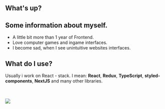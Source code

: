 ## What's up? 

## Some information about myself. 
- A little bit more than 1 year of Frontend.
- Love computer games and ingame interfaces. 
- I become sad, when I see unintuitive websites interfaces. 

## What do I use? 
Usually i work on React - stack. I mean: **React**, **Redux**, **TypeScript**, **styled-components**, **NextJS** and many other libraries. 


<br><br>
![](https://66.media.tumblr.com/288f7f9be6387c18df7305fe980e76fb/tumblr_nss0wrSIuo1rr3vglo1_500.gif)
